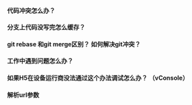 #### 代码冲突怎么办？

#### 分支上代码没写完怎么缓存？


#### git rebase 和git merge区别？ 如何解决git冲突？

#### 工作中遇到问题怎么办？

#### 如果H5在设备运行商没法通过这个办法调试怎么办？ （vConsole）

#### 解析url参数